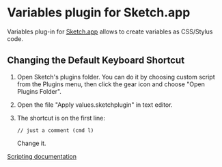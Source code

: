 # Variables plugin for Sketch.app

Variables plug-in for [Sketch.app](http://bohemiancoding.com/sketch/) allows to create variables as CSS/Stylus code.

## Changing the Default Keyboard Shortcut

1. Open Sketch's plugins folder. You can do it by choosing
   custom script from the Plugins menu, then click the gear icon and
choose "Open Plugins Folder".
2. Open the file "Apply values.sketchplugin" in text
   editor.
3. The shortcut is on the first line:

    ```
    // just a comment (cmd l)
    ```

    Change it.

[Scripting documentation](http://bohemiancoding.com/sketch/support/developer/)
